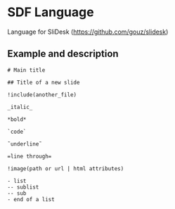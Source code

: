 # SDF Language

Language for SliDesk (https://github.com/gouz/slidesk)

## Example and description

```
# Main title

## Title of a new slide

!include(another_file)

_italic_

*bold*

`code`

˜underline˜

=line through=

!image(path or url | html attributes)

- list
-- sublist
-- sub
- end of a list
```